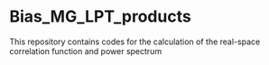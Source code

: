 # Bias_MG_LPT_products

This repository contains codes for the calculation of the real-space correlation function 
and power spectrum
